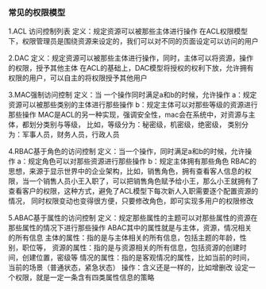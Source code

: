 ### 常见的权限模型
1.ACL 访问控制列表
定义：规定资源可以被那些主体进行操作
在ACL权限模型下，权限管理员是围绕资源来设定的，我们可以对不同的页面设定可以访问的用户

2.DAC
定义：规定资源可以被那些主体进行操作，同时，主体可以将资源，操作的权限，授予其他主体
在ACL的基础上，DAC模型将授权的权利下放，允许拥有权限的用户，可以自主的将权限授予其他用户

3.MAC强制访问控制
定义：当 一个操作同时满足a和b的时候，允许操作
	a：规定资源可以被那些类别的主体进行那些操作
	b：规定主体可以对那些等级的资源进行那些操作
MAC是ACL的另一种实现，强调安全性，mac会在系统中，对资源与主体，都划分类别与等级，
比如，等级分为：秘密级，机密级，绝密级，
类别分为：军事人员，财务人员，行政人员

4.RBAC基于角色的访问控制
定义：当一个操作，同时满足a和b的时候，允许操作
	a：规定角色可以对那些资源进行那些操作
	b：规定主体拥有那些角色
RBAC的思想，来源于显示世界中的企业架构，比如，销售角色，拥有查看客人信息的权限，当一个销售人员小王入职了，可以把销售角色赋予给小王，那么小王就拥有了查看客户的权限，这种方式，避免了ACL模型下每次新人入职需要逐个配置资源的情况，
同时权限变动也变得很方便，只要修改角色，即可实现多用户的权限修改

5.ABAC基于属性的访问控制
定义：规定那些属性的主题可以对那些属性的资源在那些属性的情况下进行那些操作
ABAC其中的属性就是与主体，资源，情况相关的所有信息
主体的属性：指的是与主体相关的所有信息，包括主题的年龄，性别，职位等，
资源的属性：指的是与资源相关的所有信息，包括资源的创建时间，创建位置，密级等
情况的属性：指的是客观情况的属性，比如当前的时间，当前的场景（普通状态，紧急状态）
操作：含义还是一样的，比如增删改
设定一个权限，就是一定一条含有四类属性信息的策略